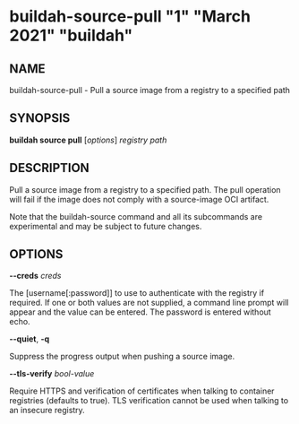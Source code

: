 # buildah-source-pull "1" "March 2021" "buildah"

## NAME
buildah\-source\-pull - Pull a source image from a registry to a specified path

## SYNOPSIS
**buildah source pull** [*options*] *registry* *path*

## DESCRIPTION
Pull a source image from a registry to a specified path.  The pull operation
will fail if the image does not comply with a source-image OCI artifact.

Note that the buildah-source command and all its subcommands are experimental
and may be subject to future changes.

## OPTIONS

**--creds** *creds*

The [username[:password]] to use to authenticate with the registry if required.
If one or both values are not supplied, a command line prompt will appear and the
value can be entered.  The password is entered without echo.

**--quiet**, **-q**

Suppress the progress output when pushing a source image.

**--tls-verify** *bool-value*

Require HTTPS and verification of certificates when talking to container
registries (defaults to true).  TLS verification cannot be used when talking to
an insecure registry.
